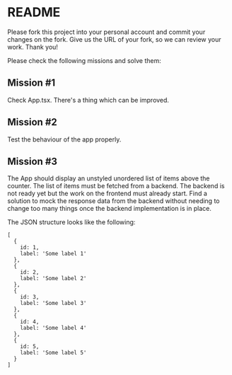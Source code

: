 # README

Please fork this project into your personal account and commit your changes on the fork. Give us the URL of your fork, so we can review your work. Thank you!

Please check the following missions and solve them:

## Mission #1

Check App.tsx. There's a thing which can be improved.

## Mission #2

Test the behaviour of the app properly.

## Mission #3

The App should display an unstyled unordered list of items above the counter. The list of items must be fetched from a backend. The backend is not ready yet but the work on the frontend must already start. Find a solution to mock the response data from the backend without needing to change too many things once the backend implementation is in place.

The JSON structure looks like the following:
```
[
  {
    id: 1,
    label: 'Some label 1'
  },
  {
    id: 2,
    label: 'Some label 2'
  },
  {
    id: 3,
    label: 'Some label 3'
  },
  {
    id: 4,
    label: 'Some label 4'
  },
  {
    id: 5,
    label: 'Some label 5'
  }
]
```
